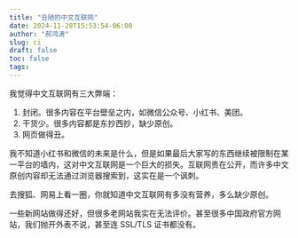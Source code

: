 ```yaml
---
title: "丑陋的中文互联网"
date: 2024-11-28T15:53:54-06:00
author: "郝鸿涛"
slug: ci
draft: false
toc: false
tags: 
---
```


我觉得中文互联网有三大弊端：

1. 封闭。很多内容在平台壁垒之内，如微信公众号、小红书、美团。
2. 干货少。很多内容都是东抄西抄，缺少原创。
3. 网页做得丑。

我不知道小红书和微信的未来是什么，但是如果最后大家写的东西继续被限制在某一平台的墙内，这对中文互联网是一个巨大的损失。互联网贵在公开，而许多中文原创内容却无法通过浏览器搜索到，这实在是一个讽刺。

去搜狐、网易上看一圈，你就知道中文互联网有多没有营养，多么缺少原创。

一些新网站做得还好，但很多老网站我实在无法评价。甚至很多中国政府官方网站，我们抛开外表不说，甚至连 SSL/TLS 证书都没有。 
